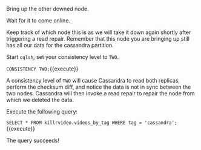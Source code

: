 Bring up the other downed node. 

Wait for it to come online. 


Keep track of which node this is as we will take it down again shortly after triggering a read repair. Remember that this node you are bringing up still has all our data for the cassandra partition.

Start `cqlsh`, set your consistency level to `TWO`.

`CONSISTENCY TWO;`{{execute}}

A consistency level of `TWO` will cause Cassandra to read both replicas, perform the checksum diff, and notice the data is not in sync between the two nodes. Cassandra will then invoke a read repair to repair the node from which we deleted the data.

Execute the following query:

`SELECT *
FROM killrvideo.videos_by_tag
WHERE tag = 'cassandra';`{{execute}}

The query succeeds!
